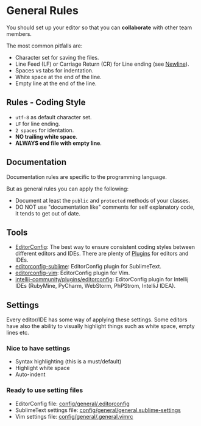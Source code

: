 # General Rules

You should set up your editor so that you can **collaborate** with other team members.

The most common pitfalls are:

* Character set for saving the files.
* Line Feed (LF) or Carriage Return (CR) for Line ending (see [Newline](http://en.wikipedia.org/wiki/Newline)).
* Spaces vs tabs for indentation.
* White space at the end of the line.
* Empty line at the end of the line.

## Rules - Coding Style

* <code>utf-8</code> as default character set.
* <code>LF</code> for line ending.
* <code>2 spaces</code> for identation.
* <strong>NO trailing white space</strong>.
* <strong>ALWAYS end file with empty line</strong>.

## Documentation

Documentation rules are specific to the programming language.

But as general rules you can apply the following:

* Document at least the <code>public</code> and <code>protected</code> methods of your classes.
* DO NOT use "documentation like" comments for self explanatory code, it tends to get out of date.


## Tools

* [EditorConfig](http://editorconfig.org/): The best way to ensure consistent coding styles between different editors and IDEs. There are plenty of [Plugins](http://editorconfig.org/#download) for editors and IDEs.
* [editorconfig-sublime](https://github.com/sindresorhus/editorconfig-sublime):  EditorConfig plugin for SublimeText.
* [editorconfig-vim](https://github.com/editorconfig/editorconfig-vim): EditorConfig plugin for Vim.
* [intellij-community/plugins/editorconfig](https://github.com/JetBrains/intellij-community/tree/master/plugins/editorconfig): EditorConfig plugin for Intellij IDEs (RubyMine, PyCharm, WebStorm, PhPStrom, IntelliJ IDEA).

## Settings

Every editor/IDE has some way of applying these settings. Some editors have also the ability to visually highlight things such as white space, empty lines etc.

### Nice to have settings

* Syntax highlighting (this is a must/default)
* Highlight white space
* Auto-indent

### Ready to use setting files

* EditorConfig file: [config/general/.editorconfig](config/general/.editorconfig)
* SublimeText settings file: [config/general/general.sublime-settings](config/general/general.sublime-settings)
* Vim settings file: [config/general/.general.vimrc](config/general/.general.vimrc)
